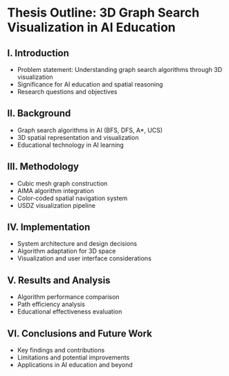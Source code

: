# Thesis Outline: 3D Graph Search Visualization in AI Education

## I. Introduction
- Problem statement: Understanding graph search algorithms through 3D visualization
- Significance for AI education and spatial reasoning
- Research questions and objectives

## II. Background
- Graph search algorithms in AI (BFS, DFS, A*, UCS)
- 3D spatial representation and visualization
- Educational technology in AI learning

## III. Methodology
- Cubic mesh graph construction
- AIMA algorithm integration
- Color-coded spatial navigation system
- USDZ visualization pipeline

## IV. Implementation
- System architecture and design decisions
- Algorithm adaptation for 3D space
- Visualization and user interface considerations

## V. Results and Analysis
- Algorithm performance comparison
- Path efficiency analysis
- Educational effectiveness evaluation

## VI. Conclusions and Future Work
- Key findings and contributions
- Limitations and potential improvements
- Applications in AI education and beyond
